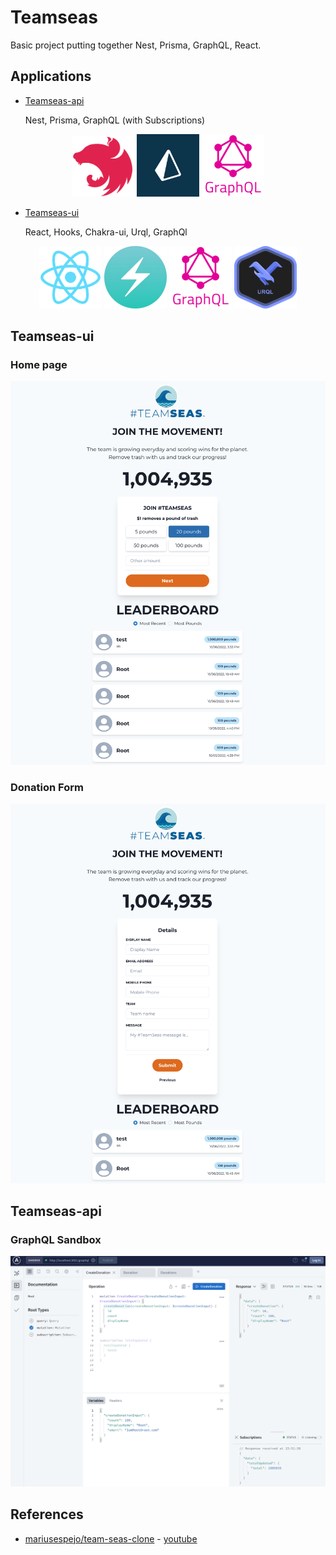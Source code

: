 # Teamseas

Basic project putting together Nest, Prisma, GraphQL, React.

## Applications

* [Teamseas-api](./teamseas-api/README.md)

    Nest, Prisma, GraphQL (with Subscriptions)

<p align="center">
  <a href="http://nestjs.com/" target="blank"><img src="./teamseas-api/logos/nestjs-logo.svg" width="100" alt="Nest Logo"/></a>
  <a href="https://www.prisma.io/" target="blank"><img src="./teamseas-api/logos/prisma-logo.webp" width="100" alt="Prisma Logo"/></a>
  <a href="https://graphql.org/" target="blank"><img src="./teamseas-ui/logos/graphql-logo.png" width="100" alt="GraphQl logo"/></a>
</p>

* [Teamseas-ui](./teamseas-ui/README.md)

    React, Hooks, Chakra-ui, Urql, GraphQl

<p align="center">
    <a href="https://reactjs.org/" target="blank"><img src="./teamseas-ui/logos/react-logo.png" width="100" alt="React logo"/></a>
    <a href="https://chakra-ui.com/" target="blank"><img src="./teamseas-ui/logos/chakra-logo.jpeg" width="100" alt="Mui logo"/></a>
    <a href="https://graphql.org/" target="blank"><img src="./teamseas-ui/logos/graphql-logo.png" width="100" alt="GraphQl logo"/></a>
    <a href="https://formidable.com/open-source/urql/" target="blank"><img src="./teamseas-ui/logos/urql-logo.png" width="100" alt="Urql logo"/></a>
</p>

## Teamseas-ui
### Home page

![List](./teamseas-ui/images/teamseas-ui-main.png)

###  Donation Form

![List](./teamseas-ui/images/teamseas-ui-details.png)

## Teamseas-api
### GraphQL Sandbox

![List](./teamseas-api/images/teamseas-api-graphql-sandbox.png)

## References

* [mariusespejo/team-seas-clone](https://github.com/mariusespejo/team-seas-clone) - [youtube](https://www.youtube.com/watch?v=lddaR8Y-gko)